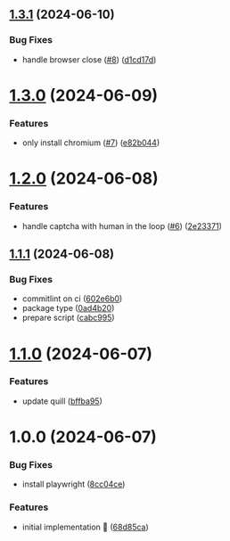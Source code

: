 ## [1.3.1](https://github.com/rpidanny/odysseus/compare/v1.3.0...v1.3.1) (2024-06-10)


### Bug Fixes

* handle browser close ([#8](https://github.com/rpidanny/odysseus/issues/8)) ([d1cd17d](https://github.com/rpidanny/odysseus/commit/d1cd17d84abcd571815a5fa6138aa64221e4966e))

# [1.3.0](https://github.com/rpidanny/odysseus/compare/v1.2.0...v1.3.0) (2024-06-09)


### Features

* only install chromium ([#7](https://github.com/rpidanny/odysseus/issues/7)) ([e82b044](https://github.com/rpidanny/odysseus/commit/e82b04410b775ba8b9224e025f47321dc18e95f7))

# [1.2.0](https://github.com/rpidanny/odysseus/compare/v1.1.1...v1.2.0) (2024-06-08)


### Features

* handle captcha with human in the loop ([#6](https://github.com/rpidanny/odysseus/issues/6)) ([2e23371](https://github.com/rpidanny/odysseus/commit/2e233716c1e3d88e0871917e3ef42c58ea246cfd))

## [1.1.1](https://github.com/rpidanny/odysseus/compare/v1.1.0...v1.1.1) (2024-06-08)


### Bug Fixes

* commitlint on ci ([602e6b0](https://github.com/rpidanny/odysseus/commit/602e6b0233cd6660b1a258791d37741d68f8e56a))
* package type ([0ad4b20](https://github.com/rpidanny/odysseus/commit/0ad4b20a7c5f8359016f5a6d3cee78d67fd42241))
* prepare script ([cabc995](https://github.com/rpidanny/odysseus/commit/cabc9958fa7ce52fde3b2c168c9997d0eca1b0f9))

# [1.1.0](https://github.com/rpidanny/odysseus/compare/v1.0.0...v1.1.0) (2024-06-07)


### Features

* update quill ([bffba95](https://github.com/rpidanny/odysseus/commit/bffba958d60e65303f9575eae45366c8bbd72aa0))

# 1.0.0 (2024-06-07)


### Bug Fixes

* install playwright ([8cc04ce](https://github.com/rpidanny/odysseus/commit/8cc04ce371fff0fe81fc1448e647e2c916134d7c))


### Features

* initial implementation 🚀 ([68d85ca](https://github.com/rpidanny/odysseus/commit/68d85ca132d45664fe3417c12d752143ffcdd4f8))
